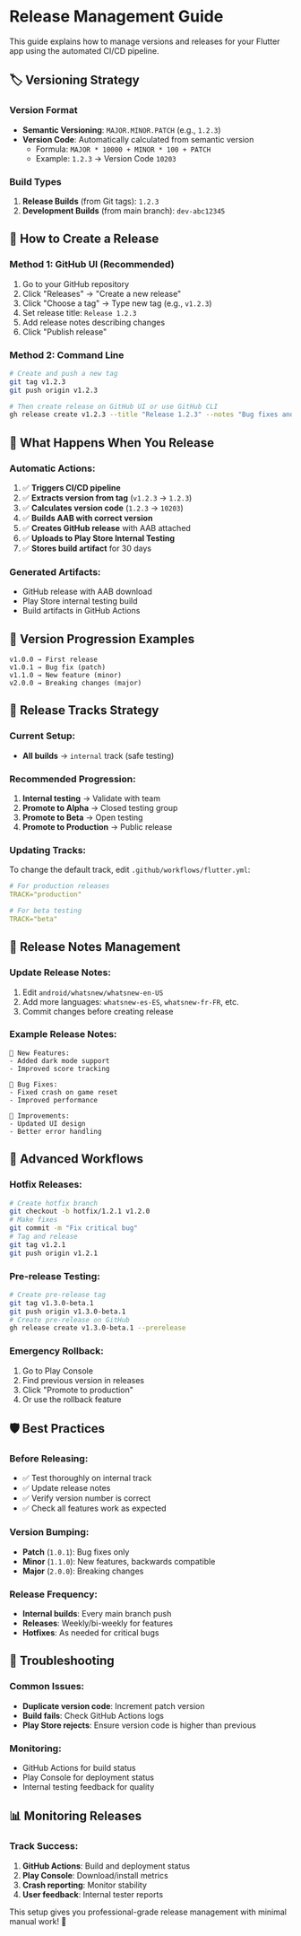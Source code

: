 # Release Management Guide

This guide explains how to manage versions and releases for your Flutter app using the automated CI/CD pipeline.

## 🏷️ **Versioning Strategy**

### **Version Format**
- **Semantic Versioning**: `MAJOR.MINOR.PATCH` (e.g., `1.2.3`)
- **Version Code**: Automatically calculated from semantic version
  - Formula: `MAJOR * 10000 + MINOR * 100 + PATCH`
  - Example: `1.2.3` → Version Code `10203`

### **Build Types**
1. **Release Builds** (from Git tags): `1.2.3`
2. **Development Builds** (from main branch): `dev-abc12345`

## 🚀 **How to Create a Release**

### **Method 1: GitHub UI (Recommended)**
1. Go to your GitHub repository
2. Click "Releases" → "Create a new release"
3. Click "Choose a tag" → Type new tag (e.g., `v1.2.3`)
4. Set release title: `Release 1.2.3`
5. Add release notes describing changes
6. Click "Publish release"

### **Method 2: Command Line**
```bash
# Create and push a new tag
git tag v1.2.3
git push origin v1.2.3

# Then create release on GitHub UI or use GitHub CLI
gh release create v1.2.3 --title "Release 1.2.3" --notes "Bug fixes and improvements"
```

## 🔄 **What Happens When You Release**

### **Automatic Actions:**
1. ✅ **Triggers CI/CD pipeline**
2. ✅ **Extracts version from tag** (`v1.2.3` → `1.2.3`)
3. ✅ **Calculates version code** (`1.2.3` → `10203`)
4. ✅ **Builds AAB with correct version**
5. ✅ **Creates GitHub release** with AAB attached
6. ✅ **Uploads to Play Store Internal Testing**
7. ✅ **Stores build artifact** for 30 days

### **Generated Artifacts:**
- GitHub release with AAB download
- Play Store internal testing build
- Build artifacts in GitHub Actions

## 📱 **Version Progression Examples**

```
v1.0.0 → First release
v1.0.1 → Bug fix (patch)
v1.1.0 → New feature (minor)
v2.0.0 → Breaking changes (major)
```

## 🎯 **Release Tracks Strategy**

### **Current Setup:**
- **All builds** → `internal` track (safe testing)

### **Recommended Progression:**
1. **Internal testing** → Validate with team
2. **Promote to Alpha** → Closed testing group
3. **Promote to Beta** → Open testing
4. **Promote to Production** → Public release

### **Updating Tracks:**
To change the default track, edit `.github/workflows/flutter.yml`:
```yaml
# For production releases
TRACK="production"

# For beta testing
TRACK="beta"
```

## 📝 **Release Notes Management**

### **Update Release Notes:**
1. Edit `android/whatsnew/whatsnew-en-US`
2. Add more languages: `whatsnew-es-ES`, `whatsnew-fr-FR`, etc.
3. Commit changes before creating release

### **Example Release Notes:**
```
🎉 New Features:
- Added dark mode support
- Improved score tracking

🐛 Bug Fixes:
- Fixed crash on game reset
- Improved performance

🔧 Improvements:
- Updated UI design
- Better error handling
```

## 🔧 **Advanced Workflows**

### **Hotfix Releases:**
```bash
# Create hotfix branch
git checkout -b hotfix/1.2.1 v1.2.0
# Make fixes
git commit -m "Fix critical bug"
# Tag and release
git tag v1.2.1
git push origin v1.2.1
```

### **Pre-release Testing:**
```bash
# Create pre-release tag
git tag v1.3.0-beta.1
git push origin v1.3.0-beta.1
# Create pre-release on GitHub
gh release create v1.3.0-beta.1 --prerelease
```

### **Emergency Rollback:**
1. Go to Play Console
2. Find previous version in releases
3. Click "Promote to production"
4. Or use the rollback feature

## 🛡️ **Best Practices**

### **Before Releasing:**
- ✅ Test thoroughly on internal track
- ✅ Update release notes
- ✅ Verify version number is correct
- ✅ Check all features work as expected

### **Version Bumping:**
- **Patch** (`1.0.1`): Bug fixes only
- **Minor** (`1.1.0`): New features, backwards compatible
- **Major** (`2.0.0`): Breaking changes

### **Release Frequency:**
- **Internal builds**: Every main branch push
- **Releases**: Weekly/bi-weekly for features
- **Hotfixes**: As needed for critical bugs

## 🚨 **Troubleshooting**

### **Common Issues:**
- **Duplicate version code**: Increment patch version
- **Build fails**: Check GitHub Actions logs
- **Play Store rejects**: Ensure version code is higher than previous

### **Monitoring:**
- GitHub Actions for build status
- Play Console for deployment status
- Internal testing feedback for quality

## 📊 **Monitoring Releases**

### **Track Success:**
1. **GitHub Actions**: Build and deployment status
2. **Play Console**: Download/install metrics
3. **Crash reporting**: Monitor stability
4. **User feedback**: Internal tester reports

This setup gives you professional-grade release management with minimal manual work! 🎉
